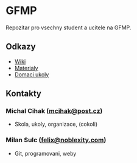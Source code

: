 # GFMP

Repozitar pro vsechny student a ucitele na GFMP.

## Odkazy

* [Wiki](https://github.com/gfmp/VVT/wiki/Home/)
* [Materialy](https://github.com/gfmp/VVT/wiki/Materials/)
* [Domaci ukoly](https://github.com/gfmp/VVT/wiki/Homeworks/)

## Kontakty

### Michal Cihak (mcihak@post.cz) 
* Skola, ukoly, organizace, (cokoli)

### Milan Sulc (felix@noblexity.com)
* Git, programovani, weby